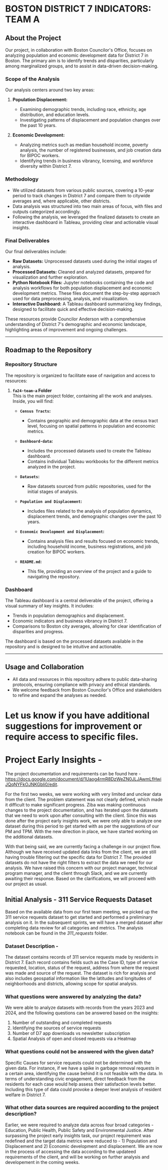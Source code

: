 # **BOSTON DISTRICT 7 INDICATORS: TEAM A**  

## **About the Project**  

Our project, in collaboration with Boston Councilor's Office, focuses on analyzing population and economic development data for District 7 in Boston. The primary aim is to identify trends and disparities, particularly among marginalized groups, and to assist in data-driven decision-making.  

### **Scope of the Analysis**  
Our analysis centers around two key areas:  
1. **Population Displacement:**  
   - Examining demographic trends, including race, ethnicity, age distribution, and education levels.  
   - Investigating patterns of displacement and population changes over the past 10 years.  

2. **Economic Development:**  
   - Analyzing metrics such as median household income, poverty analysis, the number of registered businesses, and job creation data for BIPOC workers.  
   - Identifying trends in business vibrancy, licensing, and workforce diversity within District 7.  

### **Methodology**  
- We utilized datasets from various public sources, covering a 10-year period to track changes in District 7 and compare them to citywide averages and, where applicable, other districts.  
- Data analysis was structured into two main areas of focus, with files and outputs categorized accordingly.  
- Following the analysis, we leveraged the finalized datasets to create an interactive dashboard in Tableau, providing clear and actionable visual insights.  

### **Final Deliverables**  
Our final deliverables include:  
- **Raw Datasets:** Unprocessed datasets used during the initial stages of analysis.  
- **Processed Datasets:** Cleaned and analyzed datasets, prepared for visualization and further exploration.
- **Python Notebook Files:** Jupyter notebooks containing the code and analysis workflows for both population displacement and economic development metrics. These files document the step-by-step approach used for data preprocessing, analysis, and visualization.
- **Interactive Dashboard:** A Tableau dashboard summarizing key findings, designed to facilitate quick and effective decision-making.  

These resources provide Councilor Anderson with a comprehensive understanding of District 7's demographic and economic landscape, highlighting areas of improvement and ongoing challenges.  

---

## **Roadmap to the Repository**  

### **Repository Structure**  
The repository is organized to facilitate ease of navigation and access to resources:  

1. **`fa24-team-a` Folder**  
   This is the main project folder, containing all the work and analyses. Inside, you will find:  

   - **`Census Tracts`:**  
     - Contains geographic and demographic data at the census tract level, focusing on spatial patterns in population and economic metrics.
    
   - **`Dashboard-data`:**  
     - Includes the processed datasets used to create the Tableau dashboard.
     - Contains individual Tableau workbooks for the different metrics analyzed in the project.
    
   - **`Datasets`:**  
     - Raw datasets sourced from public repositories, used for the initial stages of analysis.

   - **`Population and Displacement`:**  
     - Includes files related to the analysis of population dynamics, displacement trends, and demographic changes over the past 10 years.  

   - **`Economic Development and Displacement`:**  
     - Contains analysis files and results focused on economic trends, including household income, business registrations, and job creation for BIPOC workers.

   - **`README.md`:**  
     - This file, providing an overview of the project and a guide to navigating the repository.  

### **Dashboard**  
The Tableau dashboard is a central deliverable of the project, offering a visual summary of key insights. It includes:  
- Trends in population demographics and displacement.  
- Economic indicators and business vibrancy in District 7.  
- Comparisons to Boston city averages, allowing for clear identification of disparities and progress.  

The dashboard is based on the processed datasets available in the repository and is designed to be intuitive and actionable.  

---

## **Usage and Collaboration**  

- All data and resources in this repository adhere to public data-sharing protocols, ensuring compliance with privacy and ethical standards.  
- We welcome feedback from Boston Councilor's Office and stakeholders to refine and expand the analyses as needed.  

Let us know if you have additional suggestions for improvement or require access to specific files.  
=======
# Project Early Insights - 

The project documentation and requirements can be found here -  https://docs.google.com/document/d/1Uaog4rmR8DzWeZN0JLJAwmLfHwiJQqNYFkOJNKGbli0/edit. 


For the first two weeks, we were working with very limited and unclear data from the client. The problem statement was not clearly defined, which made it difficult to make significant progress. Ziba was making continuous changes to the project documentation, and has iterated upon the datasets that we need to work upon after consulting with the client. Since this was done after the project early insights work, we were only able to analyze one dataset during this period to get started with as per the suggestions of our PM and TPM. With the new direction in place, we have started working on the additional datasets. 

With that being said, we are currently facing a challenge in our project flow. Although we have received updated data links from the client, we are still having trouble filtering out the specific data for District 7. The provided datasets do not have the right filters to extract the data we need for our analysis. We have raised this concern with our project manager, technical program manager, and the client through Slack, and we are currently awaiting their response. Based on the clarifications, we will proceed with our project as usual.


## Initial Analysis - 311 Service Requests Dataset


Based on the available data from our first team meeting, we picked up the 311 service requests dataset to get started and performed a preliminary analysis on it. In the subsequent sprints, we will have a merged dataset after completing data review for all categories and metrics. The analysis notebook can be found in the *311_requests* folder.

### Dataset Description -

The dataset contains records of 311 service requests made by residents in District 7. Each record contains fields such as the Case ID, type of service requested, location, status of the request, address from where the request was made and source of the request. The dataset is rich for analysis and also includes geospatial information like the latitudes and longitudes of neighborhoods and districts, allowing scope for spatial analysis.

### What questions were answered by analyzing the data?

We were able to analyze datasets with records from the years 2023 and 2024, and the following questions can be answered based on the insights:
1. Number of outstanding and completed requests
2. Identifying the sources of service requests
3. Number of D7 app downloads vs newsletter subscription
4. Spatial Analysis of open and closed requests via a Heatmap

### What questions could not be answered with the given data?
Specific Causes for service requests could not be determined with the given data. For instance, if we have a spike in garbage removal requests in a certain area, identifying the cause behind it is not feasible with the data. In terms of understanding civic engagement, direct feedback from the residents for each case would help assess their satisfaction levels better. Including this type of data could provoke a deeper level analysis of resident welfare in District 7.

### What other data sources are required according to the project description?
Earlier, we were required to analyze data across four broad categories - Education, Public Health, Public Safety and Environmental Justice. After surpassing the project early insights task, our project requirement was redefined and the target data metrics were reduced to - 1) Population and Displacement and 2) Economic development and displacement. We are now in the process of accessing the data according to the updateed requirements of the client, and will be working on further analysis and developement in the coming weeks.
